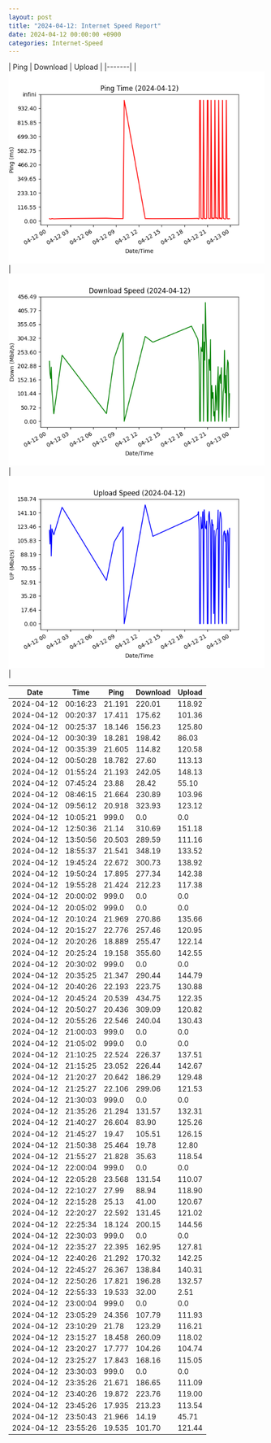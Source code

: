 ```yaml
---
layout: post
title: "2024-04-12: Internet Speed Report"
date: 2024-04-12 00:00:00 +0900
categories: Internet-Speed
---
```



| Ping | Download | Upload | 
|-------|
| ![Internet Speed Ping](/assets/2024-04-12-Internet-Speed/ping.png) | ![Internet Speed Download](/assets/2024-04-12-Internet-Speed/download.png) | ![Internet Speed Upload](/assets/2024-04-12-Internet-Speed/upload.png) |

| Date       | Time     | Ping   | Download  | Upload  |
|------------|----------|--------|-----------|---------|
| 2024-04-12 | 00:16:23 | 21.191 | 220.01 | 118.92 |
| 2024-04-12 | 00:20:37 | 17.411 | 175.62 | 101.36 |
| 2024-04-12 | 00:25:37 | 18.146 | 156.23 | 125.80 |
| 2024-04-12 | 00:30:39 | 18.281 | 198.42 | 86.03 |
| 2024-04-12 | 00:35:39 | 21.605 | 114.82 | 120.58 |
| 2024-04-12 | 00:50:28 | 18.782 | 27.60 | 113.13 |
| 2024-04-12 | 01:55:24 | 21.193 | 242.05 | 148.13 |
| 2024-04-12 | 07:45:24 | 23.88 | 28.42 | 55.10 |
| 2024-04-12 | 08:46:15 | 21.664 | 230.89 | 103.96 |
| 2024-04-12 | 09:56:12 | 20.918 | 323.93 | 123.12 |
| 2024-04-12 | 10:05:21 | 999.0 | 0.0 | 0.0 |
| 2024-04-12 | 12:50:36 | 21.14 | 310.69 | 151.18 |
| 2024-04-12 | 13:50:56 | 20.503 | 289.59 | 111.16 |
| 2024-04-12 | 18:55:37 | 21.541 | 348.19 | 133.52 |
| 2024-04-12 | 19:45:24 | 22.672 | 300.73 | 138.92 |
| 2024-04-12 | 19:50:24 | 17.895 | 277.34 | 142.38 |
| 2024-04-12 | 19:55:28 | 21.424 | 212.23 | 117.38 |
| 2024-04-12 | 20:00:02 | 999.0 | 0.0 | 0.0 |
| 2024-04-12 | 20:05:02 | 999.0 | 0.0 | 0.0 |
| 2024-04-12 | 20:10:24 | 21.969 | 270.86 | 135.66 |
| 2024-04-12 | 20:15:27 | 22.776 | 257.46 | 120.95 |
| 2024-04-12 | 20:20:26 | 18.889 | 255.47 | 122.14 |
| 2024-04-12 | 20:25:24 | 19.158 | 355.60 | 142.55 |
| 2024-04-12 | 20:30:02 | 999.0 | 0.0 | 0.0 |
| 2024-04-12 | 20:35:25 | 21.347 | 290.44 | 144.79 |
| 2024-04-12 | 20:40:26 | 22.193 | 223.75 | 130.88 |
| 2024-04-12 | 20:45:24 | 20.539 | 434.75 | 122.35 |
| 2024-04-12 | 20:50:27 | 20.436 | 309.09 | 120.82 |
| 2024-04-12 | 20:55:26 | 22.546 | 240.04 | 130.43 |
| 2024-04-12 | 21:00:03 | 999.0 | 0.0 | 0.0 |
| 2024-04-12 | 21:05:02 | 999.0 | 0.0 | 0.0 |
| 2024-04-12 | 21:10:25 | 22.524 | 226.37 | 137.51 |
| 2024-04-12 | 21:15:25 | 23.052 | 226.44 | 142.67 |
| 2024-04-12 | 21:20:27 | 20.642 | 186.29 | 129.48 |
| 2024-04-12 | 21:25:27 | 22.106 | 299.06 | 121.53 |
| 2024-04-12 | 21:30:03 | 999.0 | 0.0 | 0.0 |
| 2024-04-12 | 21:35:26 | 21.294 | 131.57 | 132.31 |
| 2024-04-12 | 21:40:27 | 26.604 | 83.90 | 125.26 |
| 2024-04-12 | 21:45:27 | 19.47 | 105.51 | 126.15 |
| 2024-04-12 | 21:50:38 | 25.464 | 19.78 | 12.80 |
| 2024-04-12 | 21:55:27 | 21.828 | 35.63 | 118.54 |
| 2024-04-12 | 22:00:04 | 999.0 | 0.0 | 0.0 |
| 2024-04-12 | 22:05:28 | 23.568 | 131.54 | 110.07 |
| 2024-04-12 | 22:10:27 | 27.99 | 88.94 | 118.90 |
| 2024-04-12 | 22:15:28 | 25.13 | 41.00 | 120.67 |
| 2024-04-12 | 22:20:27 | 22.592 | 131.45 | 121.02 |
| 2024-04-12 | 22:25:34 | 18.124 | 200.15 | 144.56 |
| 2024-04-12 | 22:30:03 | 999.0 | 0.0 | 0.0 |
| 2024-04-12 | 22:35:27 | 22.395 | 162.95 | 127.81 |
| 2024-04-12 | 22:40:26 | 21.292 | 170.32 | 142.25 |
| 2024-04-12 | 22:45:27 | 26.367 | 138.84 | 140.31 |
| 2024-04-12 | 22:50:26 | 17.821 | 196.28 | 132.57 |
| 2024-04-12 | 22:55:33 | 19.533 | 32.00 | 2.51 |
| 2024-04-12 | 23:00:04 | 999.0 | 0.0 | 0.0 |
| 2024-04-12 | 23:05:29 | 24.356 | 107.79 | 111.93 |
| 2024-04-12 | 23:10:29 | 21.78 | 123.29 | 116.21 |
| 2024-04-12 | 23:15:27 | 18.458 | 260.09 | 118.02 |
| 2024-04-12 | 23:20:27 | 17.777 | 104.26 | 104.74 |
| 2024-04-12 | 23:25:27 | 17.843 | 168.16 | 115.05 |
| 2024-04-12 | 23:30:03 | 999.0 | 0.0 | 0.0 |
| 2024-04-12 | 23:35:26 | 21.671 | 186.65 | 111.09 |
| 2024-04-12 | 23:40:26 | 19.872 | 223.76 | 119.00 |
| 2024-04-12 | 23:45:26 | 17.935 | 213.23 | 113.54 |
| 2024-04-12 | 23:50:43 | 21.966 | 14.19 | 45.71 |
| 2024-04-12 | 23:55:26 | 19.535 | 101.70 | 121.44 |

